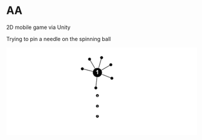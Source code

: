 # AA

2D mobile game via Unity</br>

Trying to pin a needle on the spinning ball

![1](/AA/aa-play.png "ingame")
